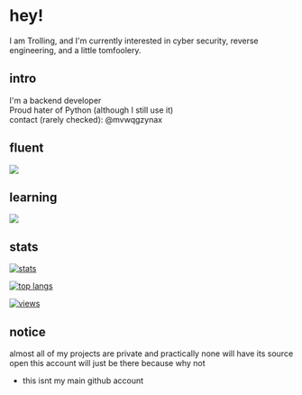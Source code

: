 # hey!
I am Trolling, and I'm currently interested in cyber security, reverse engineering, and a little tomfoolery.

## intro
I'm a backend developer<br/>
Proud hater of Python (although I still use it)<br/>
contact (rarely checked): @mvwqgzynax<br/>

## fluent
<img href="#" src="https://skillicons.dev/icons?i=cs,lua,js,nodejs,express,npm,replit&perline=7" /></br>

## learning
<img href="#" src="https://skillicons.dev/icons?i=go,java,html,nodejs,github,linux&perline=7" /> </br>

## stats
<a href="#">![stats](https://github-readme-stats.vercel.app/api?username=trollingith&theme=dark&count_private=true&hide_border=true&line_height=20)</a>

<a href="#">![top langs](https://github-readme-stats.vercel.app/api/top-langs/?username=trollingith&layout=compact&theme=dark&count_private=true&hide_border=true)</a>

<a href="#">![views](https://komarev.com/ghpvc/?username=trollingith&color=D22B2B)</a>

## notice
almost all of my projects are private and practically none will have its source open
this account will just be there because why not
+ this isnt my main github account

